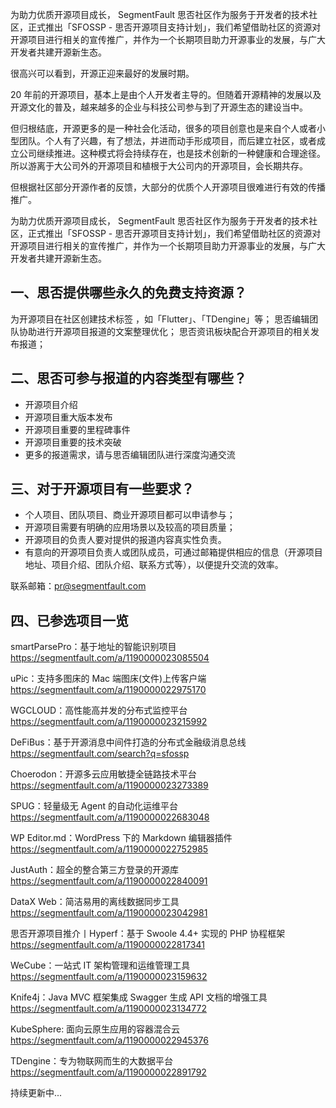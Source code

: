 为助力优质开源项目成长， SegmentFault 思否社区作为服务于开发者的技术社区，正式推出「SFOSSP - 思否开源项目支持计划」，我们希望借助社区的资源对开源项目进行相关的宣传推广，并作为一个长期项目助力开源事业的发展，与广大开发者共建开源新生态。

很高兴可以看到，开源正迎来最好的发展时期。

20 年前的开源项目，基本上是由个人开发者主导的。但随着开源精神的发展以及开源文化的普及，越来越多的企业与科技公司参与到了开源生态的建设当中。

但归根结底，开源更多的是一种社会化活动，很多的项目创意也是来自个人或者小型团队。个人有了兴趣，有了想法，并进而动手形成项目，而后建立社区，或者成立公司继续推进。这种模式将会持续存在，也是技术创新的一种健康和合理途径。所以游离于大公司外的开源项目和植根于大公司内的开源项目，会长期共存。

但根据社区部分开源作者的反馈，大部分的优质个人开源项目很难进行有效的传播推广。

为助力优质开源项目成长， SegmentFault 思否社区作为服务于开发者的技术社区，正式推出「SFOSSP - 思否开源项目支持计划」，我们希望借助社区的资源对开源项目进行相关的宣传推广，并作为一个长期项目助力开源事业的发展，与广大开发者共建开源新生态。

## 一、思否提供哪些永久的免费支持资源？

为开源项目在社区创建技术标签 ，如「Flutter」、「TDengine」等；
思否编辑团队协助进行开源项目报道的文案整理优化；
思否资讯板块配合开源项目的相关发布报道；

## 二、思否可参与报道的内容类型有哪些？

- 开源项目介绍
- 开源项目重大版本发布
- 开源项目重要的里程碑事件
- 开源项目重要的技术突破
- 更多的报道需求，请与思否编辑团队进行深度沟通交流


## 三、对于开源项目有一些要求？

- 个人项目、团队项目、商业开源项目都可以申请参与；
- 开源项目需要有明确的应用场景以及较高的项目质量；
- 开源项目的负责人要对提供的报道内容真实性负责。
- 有意向的开源项目负责人或团队成员，可通过邮箱提供相应的信息（开源项目地址、项目介绍、团队介绍、联系方式等），以便提升交流的效率。

联系邮箱：pr@segmentfault.com

## 四、已参选项目一览

smartParsePro：基于地址的智能识别项目
https://segmentfault.com/a/1190000023085504

uPic：支持多图床的 Mac 端图床(文件)上传客户端
https://segmentfault.com/a/1190000022975170

WGCLOUD：高性能高并发的分布式监控平台
https://segmentfault.com/a/1190000023215992

DeFiBus：基于开源消息中间件打造的分布式金融级消息总线
https://segmentfault.com/search?q=sfossp

Choerodon：开源多云应用敏捷全链路技术平台
https://segmentfault.com/a/1190000023273389

SPUG：轻量级无 Agent 的自动化运维平台
https://segmentfault.com/a/1190000022683048

WP Editor.md：WordPress 下的 Markdown 编辑器插件
https://segmentfault.com/a/1190000022752985

JustAuth：超全的整合第三方登录的开源库
https://segmentfault.com/a/1190000022840091

DataX Web：简洁易用的离线数据同步工具
https://segmentfault.com/a/1190000023042981

思否开源项目推介丨Hyperf：基于 Swoole 4.4+ 实现的 PHP 协程框架
https://segmentfault.com/a/1190000022817341

WeCube：一站式 IT 架构管理和运维管理工具
https://segmentfault.com/a/1190000023159632

Knife4j：Java MVC 框架集成 Swagger 生成 API 文档的增强工具
https://segmentfault.com/a/1190000023134772

KubeSphere: 面向云原生应用的容器混合云
https://segmentfault.com/a/1190000022945376

TDengine：专为物联网而生的大数据平台
https://segmentfault.com/a/1190000022891792

持续更新中...

